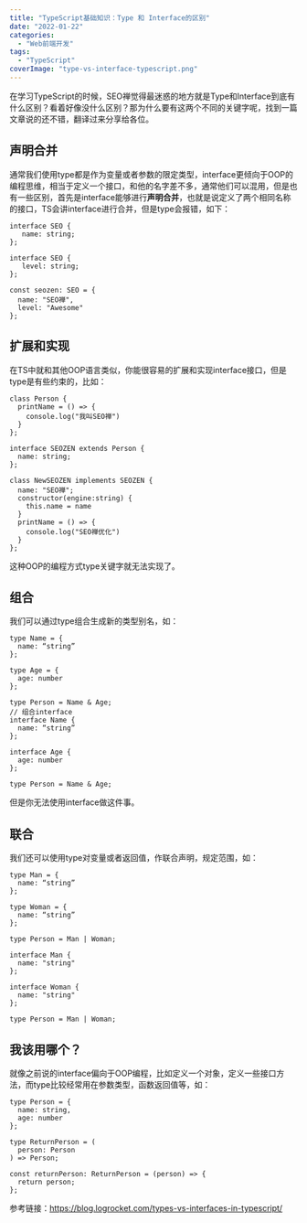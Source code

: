 ```yaml
---
title: "TypeScript基础知识：Type 和 Interface的区别"
date: "2022-01-22"
categories: 
  - "Web前端开发"
tags: 
  - "TypeScript"
coverImage: "type-vs-interface-typescript.png"
---
```


在学习TypeScript的时候，SEO禅觉得最迷惑的地方就是Type和Interface到底有什么区别？看着好像没什么区别？那为什么要有这两个不同的关键字呢，找到一篇文章说的还不错，翻译过来分享给各位。

## 声明合并

通常我们使用type都是作为变量或者参数的限定类型，interface更倾向于OOP的编程思维，相当于定义一个接口，和他的名字差不多，通常他们可以混用，但是也有一些区别，首先是interface能够进行**声明合并**，也就是说定义了两个相同名称的接口，TS会讲interface进行合并，但是type会报错，如下：

```
interface SEO {
   name: string;
};

interface SEO {
   level: string;
};

const seozen: SEO = {
  name: "SEO禅",
  level: "Awesome"
};
```

## 扩展和实现

在TS中就和其他OOP语言类似，你能很容易的扩展和实现interface接口，但是type是有些约束的，比如：

```
class Person {
  printName = () => {
    console.log("我叫SEO禅")
  }
};

interface SEOZEN extends Person {
  name: string;
};

class NewSEOZEN implements SEOZEN {
  name: "SEO禅";
  constructor(engine:string) {
    this.name = name
  }
  printName = () => {
    console.log("SEO禅优化")
  }
};
```

这种OOP的编程方式type关键字就无法实现了。

## 组合

我们可以通过type组合生成新的类型别名，如：

```
type Name = {
  name: “string”
};

type Age = {
  age: number
};

type Person = Name & Age;
// 组合interface
interface Name {
  name: “string”
};

interface Age {
  age: number
};

type Person = Name & Age;
```

但是你无法使用interface做这件事。

## 联合

我们还可以使用type对变量或者返回值，作联合声明，规定范围，如：

```
type Man = {
  name: “string”
};

type Woman = {
  name: “string”
};

type Person = Man | Woman;

interface Man {
  name: "string"
};

interface Woman {
  name: "string"
};

type Person = Man | Woman;
```

## 我该用哪个？

就像之前说的interface偏向于OOP编程，比如定义一个对象，定义一些接口方法，而type比较经常用在参数类型，函数返回值等，如：

```
type Person = {
  name: string,
  age: number
};

type ReturnPerson = (
  person: Person
) => Person;

const returnPerson: ReturnPerson = (person) => {
  return person;
};
```

参考链接：https://blog.logrocket.com/types-vs-interfaces-in-typescript/

